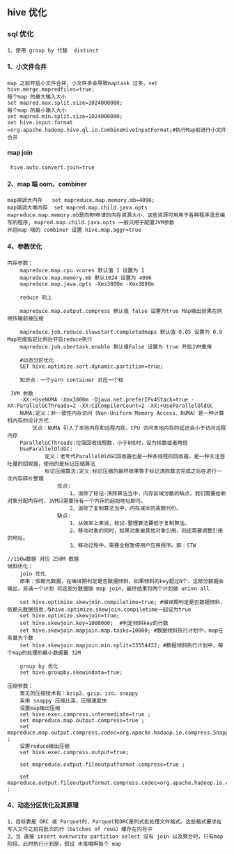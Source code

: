 ## hive 优化

### sql 优化
    1、使用 group by 代替  distinct

#### 1、小文件合并
    map 之前开启小文件合并，小文件多会导致maptask 过多，set hive.merge.mapredfiles=true;
    每个map 的最大输入大小
    set mapred.max.split.size=1024000000;
    每个map 的最小输入大小
    set mapred.min.split.size=1024000000;
    set hive.input.format =org.apache.hadoop.hive.ql.io.CombineHiveInputFormat;#执行Map前进行小文件合并

#### map join 
     hive.auto.convert.join=true

#### 2、map 端 oom、combiner
    map端调大内存   set mapreduce.map.memory.mb=4096; 
    map端调大堆内存  set mapred.map.child.java.opts
    mapreduce.map.memory.mb是向RM申请的内存资源大小，这些资源可用用于各种程序语言编写的程序, mapred.map.child.java.opts 一般只用于配置JVM参数
    开启map 端的 combiner 设置 hive.map.aggr=true


#### 4、参数优化

    内存参数：
        mapreduce.map.cpu.vcores 默认值 1 设置为 1
        mapreduce.map.memory.mb 默认1024 设置为 4096
        mapreduce.map.java.opts -Xms3800m -Xmx3800m

        reduce 同上

        mapreduce.map.output.compress 默认值 false 设置为true Map输出结果在网络传输前被压缩

        mapreduce.job.reduce.slowstart.completedmaps 默认值 0.05 设置为 0.9 Map完成指定比例后开启reduce执行
        mapreduce.job.ubertask.enable 默认值False 设置为 true 开启JVM重用

        #动态分区优化
        SET hive.optimize.sort.dynamic.partition=true;

        知识点：一个yarn container 对应一个核

     JVM 参数：
        -XX:+UseNUMA -Xmx3800m -Djava.net.preferIPv4Stack=true -XX:ParallelGCThreads=2 -XX:CICompilerCount=2 -XX:+UseParallelOldGC
        NUMA:定义：非一致性内存访问（Non-Uniform Memory Access、NUMA）是一种计算机内存的设计方式
            优点：NUMA 引入了本地内存和远程内存，CPU 访问本地内存的延迟会小于访问远程内存
        ParallelGCThreads:垃圾回收线程数，小于8核时，设为核数或者两倍
        UseParallelOldGC: 
                定义：老年代ParallelOldGC回收器也是一种多线程的回收器，是一种关注吞吐量的回收器，使用的是标记压缩算法
                标记压缩算法:定义:标记压缩的最终效果等于标记清除算法完成之后在进行一次内存碎片整理
                    优点:
                        1、消除了标记-清除算法当中，内存区域分散的缺点，我们需要给新对象分配内存时，JVM只需要持有一个内存的起始地址即可。
                        2、消除了复制算法当中，内存减半的高额代价。
                    缺点:
                        1、从效率上来说，标记-整理算法要低于复制算法。
                        2、移动对象的同时，如果对象被其他对象引用，则还需要调整引用的地址。
                        3、移动过程中，需要全程暂停用户应用程序。即：STW

    //150w数据 对应 250M 数据
    倾斜优化：
        join 优化
        原来：依赖元数据，在编译期判定是否数据倾斜，如果倾斜的key超过N个，这部分数据会输出，另请一个计划 将这部分数据做 map join，最终结果将两个计划做 union all
        
        set hive.optimize.skewjoin.compiletime=true; #编译期判定是否数据倾斜，依赖元数据信息,与hive.optimize.skewjoin.compiletime一起设为true
        set hive.optimize.skewjoin=true;
        set hive.skewjoin.key=1000000;  #判定倾斜key的行数
        set hive.skewjoin.mapjoin.map.tasks=10000; #数据倾斜执行计划中，map任务最大个数
        set hive.skewjoin.mapjoin.min.split=33554432; #数据倾斜执行计划中，每个map的处理的最小数据量 32M

        group by 优化
        set hive.groupby.skewindata=true;

    压缩参数：
        常见的压缩技术有：bzip2、gzip、izo、snappy
        采用 snappy 压缩比高，压缩速度快
        设置map输出压缩
        set hive.exec.compress.intermediate=true ;
        set mapreduce.map.output.compress=true ;
        set mapreduce.map.output.compress.codec=org.apache.hadoop.io.compress.SnappyCodec ;
        设置reduce输出压缩
        set hive.exec.compress.output=true;

        set mapreduce.output.fileoutputformat.compress=true ;

        set mapreduce.output.fileoutputformat.compress.codec=org.apache.hadoop.io.compress.SnappyCodec ;

#### 4、动态分区优化及其原理

    1、目标表是 ORC 或 Parquet时，Parquet和ORC是列式批处理文件格式。这些格式要求在写入文件之前将批次的行（batches of rows）缓存在内存中
    2、当 直接 insert overwrite partition select 没有 join 以及聚合时，只有map阶段，此时执行计划是，假设 木笔哦啊每个 map 